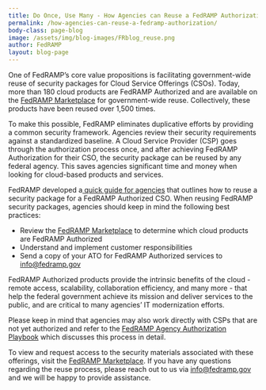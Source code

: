 ```yaml
---
title: Do Once, Use Many - How Agencies can Reuse a FedRAMP Authorization
permalink: /how-agencies-can-reuse-a-fedramp-authorization/
body-class: page-blog
image: /assets/img/blog-images/FRblog_reuse.png
author: FedRAMP
layout: blog-page
---
```


One of FedRAMP’s core value propositions is facilitating government-wide reuse of security packages for Cloud Service Offerings (CSOs). Today, more than 180 cloud products are FedRAMP Authorized and are available on the <a href="https://marketplace.fedramp.gov/#/products">FedRAMP Marketplace</a> for government-wide reuse. Collectively, these products have been reused over 1,500 times.

To make this possible, FedRAMP eliminates duplicative efforts by providing a common security framework. Agencies review their security requirements against a standardized baseline. A Cloud Service Provider (CSP) goes through the authorization process once, and after achieving FedRAMP Authorization for their CSO, the security package can be reused by any federal agency. This saves agencies significant time and money when looking for cloud-based products and services. 

FedRAMP developed a<a href="https://www.fedramp.gov/assets/resources/documents/Reusing_Authorizations_for_Cloud_Products_Quick_Guide.pdf"> quick guide for agencies</a> that outlines how to reuse a security package for a FedRAMP Authorized CSO. When reusing FedRAMP security packages, agencies should keep in mind the following best practices:
* Review the <a href="https://marketplace.fedramp.gov/#/products">FedRAMP Marketplace</a> to determine which cloud products are FedRAMP Authorized
* Understand and implement customer responsibilities
* Send a copy of your ATO for FedRAMP Authorized services to <a href="mailto:info@fedramp.gov">info@fedramp.gov</a> 

FedRAMP Authorized products provide the intrinsic benefits of the cloud - remote access, scalability, collaboration efficiency, and many more - that help the federal government achieve its mission and deliver services to the public, and are critical to many agencies’ IT modernization efforts.

Please keep in mind that agencies may also work directly with CSPs that are not yet authorized and refer to the <a href="https://www.fedramp.gov/assets/resources/documents/Agency_Authorization_Playbook.pdf">FedRAMP Agency Authorization Playbook</a> which discusses this process in detail. 

To view and request access to the security materials associated with these offerings, visit the <a href="https://marketplace.fedramp.gov/#/products">FedRAMP Marketplace</a>. If you have any questions regarding the reuse process, please reach out to us via <a href="mailto:info@fedramp.gov">info@fedramp.gov</a> and we will be happy to provide assistance.


